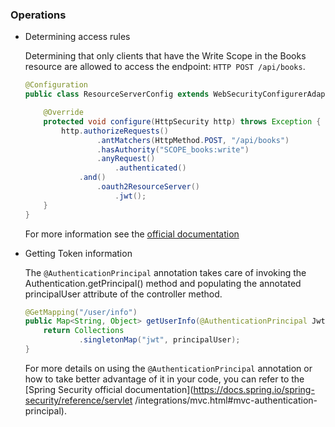 ### Operations

- Determining access rules
            
    Determining that only clients that have the Write Scope in the Books resource are allowed to access the endpoint: `HTTP POST /api/books`.
    ```java
    @Configuration
    public class ResourceServerConfig extends WebSecurityConfigurerAdapter {

        @Override
        protected void configure(HttpSecurity http) throws Exception {
            http.authorizeRequests()
                    .antMatchers(HttpMethod.POST, "/api/books")
                    .hasAuthority("SCOPE_books:write")
                    .anyRequest()
                        .authenticated()
                .and()
                    .oauth2ResourceServer()
                        .jwt();
        }
    }
    ```
    For more information see the [official documentation](https://docs.spring.io/spring-security/reference/servlet/exploits/index.html)

- Getting Token information
    
    The `@AuthenticationPrincipal` annotation takes care of invoking the Authentication.getPrincipal() method and populating the annotated principalUser attribute of the controller method.

    ```java
    @GetMapping("/user/info")
    public Map<String, Object> getUserInfo(@AuthenticationPrincipal Jwt principalUser) {
        return Collections
                .singletonMap("jwt", principalUser);
    }
    ```

    For more details on using the `@AuthenticationPrincipal` annotation or how to take better advantage of it in your code, you can refer to the [Spring Security official documentation](https://docs.spring.io/spring-security/reference/servlet /integrations/mvc.html#mvc-authentication-principal).